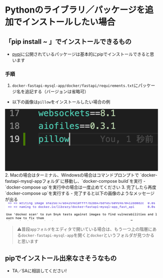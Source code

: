 # Pythonのライブラリ／パッケージを追加でインストールしたい場合

## 「pip install ~ 」でインストールできるもの
- [pypi](https://pypi.org/)に公開されているパッケージは基本的にpipでインストールできると思います

### 手順
1. `docker-fastapi-mysql-app/docker/fastapi/requirements.txt`にパッケージ名を追記する（バージョンは省略可）
  - 以下の画像は`pillow`をインストールしたい場合の例
  <img width="600" alt="requirements_text" src="images/requirements_text.png">
2. Macの場合はターミナル、Windowsの場合はコマンドプロンプトで `docker-fastapi-mysql-appフォルダ`に移動し、`docker-compose build`を実行
  - `docker-compose up`を実行中の場合は一度止めてください
3. 完了したら再度`docker-compose up`を実行する
  - 完了すると以下の画像のようなメッセージが出る
  <img width="600" alt="build_result" src="images/build_result.png">

> ⚠️普段`appフォルダ`をエディタで開いている場合は、もう一つ上の階層にある`docker-fastapi-mysql-app`を開くと`docker`というフォルダが見つかると思います

## pipでインストール出来なさそうなもの
- TA／SAに相談してください!